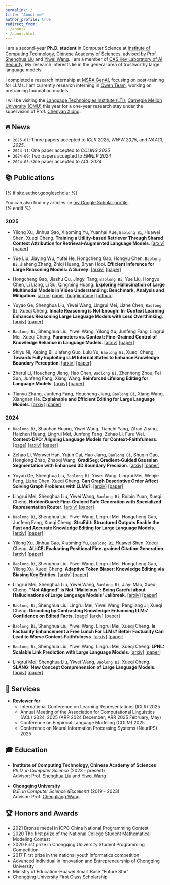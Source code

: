 ```yaml
---
permalink: /
title: "About me"
author_profile: true
redirect_from: 
- /about/
- /about.html
---
```

 
I am a second-year **Ph.D. student** in Computer Science at [Institute of Computing Technology, Chinese Academy of Sciences](http://www.ict.ac.cn), advised by Prof. [Shenghua Liu](https://shenghua-liu.github.io) and [Yiwei Wang](https://wangywust.github.io/). I am a member of [CAS Key Laboratory of AI Security](https://ict.cas.cn/jssgk/zzjg/kyxt/sjzn/js/). My research interests lie in the general area of trustworthy large language models. 

I completed a research internship at [MSRA GenAI](https://www.microsoft.com/en-us/research/group/general-artificial-intelligence/), focusing on post-training for LLMs. I am currently research interning in [Qwen Team](https://www.alibabacloud.com/en/solutions/generative-ai/qwen?_p_lc=1), working on pretraining foundation models.

I will be visiting the [Language Technologies Institute (LTI)](https://www.lti.cs.cmu.edu/), [Carnegie Mellon University (CMU)](https://www.cmu.edu/) this year for a one-year research stay under the supervision of Prof. [Chenyan Xiong](https://www.cs.cmu.edu/~cx/).


##  **🔥 News**
- `2025-01`: Three papers accepted to *ICLR 2025*, *WWW 2025*, and *NAACL 2025*.
- `2024-11`: One paper accepted to *COLING 2025*
- `2024-09`: Two papers accepted to *EMNLP 2024*
- `2024-05`: One paper accepted to *ACL 2024*

## **📚 Publications**
{% if site.author.googlescholar %}
<div class="wordwrap">You can also find my articles on <a href="{{site.author.googlescholar}}">my Google Scholar profile</a>.</div>
{% endif %}

### 2025

- Yilong Xu, Jinhua Gao, Xiaoming Yu, Yuanhai Xue, `Baolong Bi`, Huawei Shen, Xueqi Cheng. **Training a Utility-based Retriever Through Shared Context Attribution for Retrieval-Augmented Language Models**. [[arxiv]](https://arxiv.org/abs/2504.00573) [[paper]](https://arxiv.org/pdf/2504.00573)

- Yue Liu, Jiaying Wu, Yufei He, Hongcheng Gao, Hongyu Chen, `Baolong Bi`, Jiaheng Zhang, Zhiqi Huang, Bryan Hooi. **Efficient Inference for Large Reasoning Models: A Survey**. [[arxiv]](https://arxiv.org/abs/2503.23077) [[paper]](https://arxiv.org/pdf/2503.23077)

- Hongcheng Gao, Jiashu Qu, Jingyi Tang, `Baolong Bi`, Yue Liu, Hongyu Chen, Li Liang, Li Su, Qingming Huang. **Exploring Hallucination of Large Multimodal Models in Video Understanding: Benchmark, Analysis and Mitigation**. [[arxiv]](https://arxiv.org/abs/2503.19622) [paper](https://arxiv.org/pdf/2503.19622) [[huggingface]](https://huggingface.co/papers/2503.19622) [[github]](https://github.com/Hongcheng-Gao/HAVEN/tree/main)

- Yuyao Ge, Shenghua Liu, Yiwei Wang, Lingrui Mei, Lizhe Chen, `Baolong Bi`, Xueqi Cheng. **Innate Reasoning is Not Enough: In-Context Learning Enhances Reasoning Large Language Models with Less Overthinking**. [[arxiv]](https://arxiv.org/abs/2503.19602) [[paper]](https://arxiv.org/pdf/2503.19602)

- `Baolong Bi`, Shenghua Liu, Yiwei Wang, Yilong Xu, Junfeng Fang, Lingrui Mei, Xueqi Cheng. **Parameters vs. Context: Fine-Grained Control of Knowledge Reliance in Language Models**.
[[arxiv]](https://arxiv.org/abs/2503.15888) [[paper]](https://arxiv.org/pdf/2503.15888)

- Shiyu Ni, Keping Bi, Jiafeng Guo, Lulu Yu, `Baolong Bi`, Xueqi Cheng. **Towards Fully Exploiting LLM Internal States to Enhance Knowledge
Boundary Perception**. [[arxiv]](https://arxiv.org/abs/2502.11677) [[paper]](https://arxiv.org/pdf/2502.11677)

- Zherui Li, Houcheng Jiang, Hao Chen, `Baolong Bi`, Zhenhong Zhou, Fei Sun, Junfeng Fang, Xiang Wang. **Reinforced Lifelong Editing for Language Models**. [[arxiv]](https://arxiv.org/abs/2502.05759) [[paper]](https://arxiv.org/pdf/2502.05759)

- Tianyu Zhang, Junfeng Fang, Houcheng Jiang, `Baolong Bi`, Xiang Wang, Xiangnan He. **Explainable and Efficient Editing for Large Language Models**. [[arxiv]](https://openreview.net/forum?id=iAn7rlIfgc#discussion) [[paper]](https://openreview.net/pdf?id=iAn7rlIfgc)

### 2024
- `Baolong Bi`, Shaohan Huang, Yiwei Wang, Tianchi Yang, Zihan Zhang, Haizhen Huang, Lingrui Mei, Junfeng Fang, Zehao Li, Furu Wei. **Context-DPO: Aligning Language Models for Context-Faithfulness**. [[page]](https://byronbbl.github.io/context-dpo.io/) [[arxiv]](https://www.arxiv.org/abs/2412.15280) [[paper]](https://arxiv.org/pdf/2412.15280)

-	Zehao Li, Wenwei Han, Yujun Cai, Hao Jiang, `Baolong Bi`, Shuqin Gao, Honglong Zhao, Zhaoqi Wang. **GradiSeg: Gradient-Guided Gaussian Segmentation with Enhanced 3D Boundary Precision**.
[[arxiv]](https://arxiv.org/abs/2412.00392) [[paper]](https://arxiv.org/pdf/2412.00392)

-	Yuyao Ge, Shenghua Liu, `Baolong Bi`, Yiwei Wang, Lingrui Mei, Wenjie Feng, Lizhe Chen, Xueqi Cheng. **Can Graph Descriptive Order Affect Solving Graph Problems with LLMs?**.
[[arxiv]](https://arxiv.org/abs/2402.07140) [[paper]](https://arxiv.org/pdf/2402.07140v4)

-	Lingrui Mei, Shenghua Liu, Yiwei Wang, `Baolong Bi`, Ruibin Yuan, Xueqi Cheng. **HiddenGuard: Fine-Grained Safe Generation with Specialized Representation Router**.
[[arxiv]](https://arxiv.org/abs/2410.02684) [[paper]](https://arxiv.org/pdf/2410.02684)

-	`Baolong Bi`, Shenghua Liu, Yiwei Wang, Lingrui Mei, Hongcheng Gao, Junfeng Fang, Xueqi Cheng. **StruEdit: Structured Outputs Enable the Fast and Accurate Knowledge Editing for Large Language Models**.
[[arxiv]](https://arxiv.org/abs/2409.10132) [[paper]](https://arxiv.org/pdf/2409.10132)

-	Yilong Xu, Jinhua Gao, Xiaoming Yu, `Baolong Bi`, Huawei Shen, Xueqi Cheng. **ALiiCE: Evaluating Positional Fine-grained Citation Generation**.
[[arxiv]](https://arxiv.org/abs/2406.13375) [[paper]](https://arxiv.org/pdf/2406.13375)

-	`Baolong Bi`, Shenghua Liu, Yiwei Wang, Lingrui Mei, Hongcheng Gao, Yilong Xu, Xueqi Cheng. **Adaptive Token Biaser: Knowledge Editing via Biasing Key Entities**.
[[arxiv]](https://arxiv.org/abs/2406.12468) [[paper]](https://arxiv.org/pdf/2406.12468)

-	Lingrui Mei, Shenghua Liu, Yiwei Wang, `Baolong Bi`, Jiayi Mao, Xueqi Cheng. **"Not Aligned" is Not "Malicious": Being Careful about Hallucinations of Large Language Models' Jailbreak**.
[[arxiv]](https://arxiv.org/abs/2406.11668) [[paper]](https://arxiv.org/pdf/2406.11668)

-	`Baolong Bi`, Shenghua Liu, Lingrui Mei, Yiwei Wang, Pengliang Ji, Xueqi Cheng. **Decoding by Contrasting Knowledge: Enhancing LLMs' Confidence on Edited Facts**.
[[page]](https://deck-llm.meirtz.com/) [[arxiv]](https://arxiv.org/abs/2405.11613) [[paper]](https://arxiv.org/pdf/2405.11613.pdf)

-	`Baolong Bi`, Shenghua Liu, Yiwei Wang, Lingrui Mei, Xueqi Cheng. **Is Factuality Enhancement a Free Lunch For LLMs? Better Factuality Can Lead to Worse Context-Faithfulness**.
[[arxiv]](https://arxiv.org/abs/2404.00216) [[paper]](https://arxiv.org/pdf/2404.00216.pdf)

-	`Baolong Bi`, Shenghua Liu, Yiwei Wang, Lingrui Mei, Xueqi Cheng. **LPNL: Scalable Link Prediction with Large Language Models**.
[[arxiv]](https://arxiv.org/abs/2401.13227) [[paper]](https://arxiv.org/pdf/2401.13227.pdf)

-	Lingrui Mei, Shenghua Liu, Yiwei Wang, `Baolong Bi`, Xueqi Cheng. **SLANG: New Concept Comprehension of Large Language Models**.
[[arxiv]](https://arxiv.org/abs/2401.12585) [[paper]](https://arxiv.org/pdf/2401.12585.pdf)

## **📝 Services**
- **Reviewer for**  
  - International Conference on Learning Representations (ICLR) 2025 
  - Annual Meeting of the Association for Computational Linguistics (ACL) 2024, 2025
    (ARR 2024 December; ARR 2025 February, May) 
  - Conference on Empirical Language Modeling (COLM) 2025
  - Conference on Neural Information Processing Systems (NeurIPS) 2025

## **🎓 Education**
- **Institute of Computing Technology, Chinese Academy of Sciences**  
  *Ph.D. in Computer Science* (2023 - present)  
  Advisor: Prof. [Shenghua Liu](https://shenghua-liu.github.io) and [Yiwei Wang](https://wangywust.github.io/)

- **Chongqing University**  
  *B.E. in Computer Science (Excellent)* (2019 - 2023)  
  Advisor: Prof. [Chengliang Wang](http://www.cs.cqu.edu.cn/info/1352/4177.htm)

## **🏆 Honors and Awards**
  - 2021 Bronze medal in ICPC China National Programming Contest
  - 2020 The first prize of the National College Student Mathematical Modeling Contest
  - 2020 First prize in Chongqing University Student Programming Competition
  - 2017 First prize in the national youth informatics competition
  - Advanced Individual in Innovation and Entrepreneurship of Chongqing University
  - Ministry of Education-Huawei Smart Base "Future Star"
  - Chongqing University First Class Scholarship
